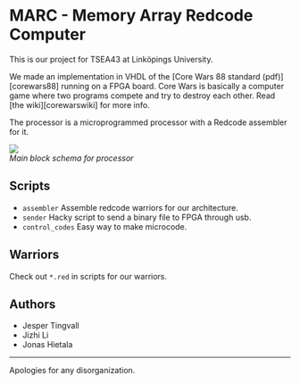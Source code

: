 ﻿MARC - Memory Array Redcode Computer
====================================

This is our project for TSEA43 at Linköpings University.

We made an implementation in VHDL of the [Core Wars 88 standard (pdf)][corewars88] running on a FPGA board. Core Wars is basically a computer game where two programs compete and try to destroy each other. Read [the wiki][corewarswiki] for more info.

The processor is a microprogrammed processor with a Redcode assembler for it.

![](http://raw.github.com/treeman/Digital-konstruktion/master/Report%20&%20presentation/huvudblockschema.png)  
*Main block schema for processor*


Scripts
-------

* `assembler` Assemble redcode warriors for our architecture.
* `sender` Hacky script to send a binary file to FPGA through usb.
* `control_codes` Easy way to make microcode.


Warriors
--------

Check out `*.red` in scripts for our warriors.


Authors
-------

* Jesper Tingvall
* Jizhi Li
* Jonas Hietala

----

Apologies for any disorganization.

